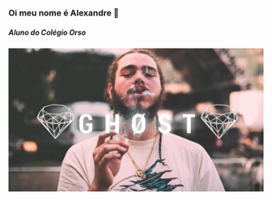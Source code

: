 ### Oi meu nome é Alexandre 👋
##### Aluno do Colégio Orso

![image](https://github.com/Alezinhooow/Alezinhooow/blob/main/af.jpg)
